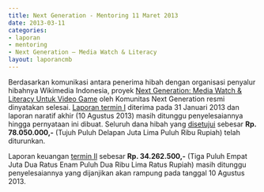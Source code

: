 ```yaml
---
title: Next Generation - Mentoring 11 Maret 2013
date: 2013-03-11
categories:
- laporan
- mentoring
- Next Generation – Media Watch & Literacy
layout: laporancmb
---
```


Berdasarkan komunikasi antara penerima hibah dengan organisasi penyalur hibahnya Wikimedia Indonesia, proyek [Next Generation: Media Watch & Literacy Untuk Video Game](http://wiki.ciptamedia.org/wiki/Next_Generation_-_Media_Watch_%26_Literacy) oleh Komunitas Next Generation resmi dinyatakan selesai. [Laporan termin I](http://wiki.ciptamedia.org/wiki/Next_Generation_%E2%80%93_Media_Watch_%26_Literacy/Laporan) diterima pada 31 Januari 2013 dan laporan naratif akhir (10 Agustus 2013) masih ditunggu penyelesaiannya hingga pernyataan ini dibuat. Seluruh dana hibah yang [disetujui](http://www.wikimedia.or.id/wiki/Tabel_penerima_hibah#Wikimedia_Indonesia%7Ctelah) sebesar **Rp. 78.050.000,-** (Tujuh Puluh Delapan Juta Lima Puluh Ribu Rupiah) telah diturunkan. 

Laporan keuangan [termin II](http://wiki.ciptamedia.org/wiki/Templat:Next_Generation-Laporan2) sebesar **Rp. 34.262.500,-** (Tiga Puluh Empat Juta Dua Ratus Enam Puluh Dua Ribu Lima Ratus Rupiah) masih ditunggu penyelesaiannya yang dijanjikan akan rampung pada tanggal 10 Agustus 2013. 
